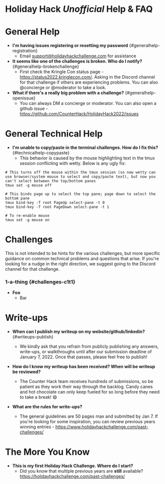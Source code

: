 # Holiday Hack _Unofficial_ Help & FAQ

# General Help
- **I'm having issues registering or resetting my password** {#generalhelp-registration}
  - Email [support@holidayhackchallenge.com](mailto:support@holidayhackchallenge.com) for assistance
- **It seems like one of the challenges is broken.  Who do I notify?** {#generalhelp-brokenchallenge}
  - First check the Kringle Con status page - https://status2022.kringlecon.com/.  Asking in the Discord channel for that challenge if others are experiencing problems.  You can also @concierge or @moderator to take a look.
- **What if there's a really big problem with a challenge?** {#generalhelp-openissue}
  - You can always DM a concierge or moderator.  You can also open a github issue - https://github.com/CounterHack/HolidayHack2022/issues

# General Technical Help
- **I'm unable to copy/paste in the terminal challenges.  How do I fix this?** {#technicalhelp-copypaste}
  - This behavior is caused by the mouse highlighting text in the tmux session conflicting with wetty.  Below is any ugly fix:
```
# This turns off the mouse within the tmux session (so now wetty can use browser/system mouse to select and copy/paste text), but now you can't select between the top/bottom panes
tmux set -g mouse off

# This binds page up to select the top pane; page down to select the bottom pane
tmux bind-key -T root PageUp select-pane -t 0
tmux bind-key -T root PageDown select-pane -t 1

# To re-enable mouse
tmux set -g mouse on 
```

# Challenges
This is not intended to be hints for the various challenges, but more specific guidance on common technical problems and questions that arise.  If you're looking for a nudge in the right direction, we suggest going to the Discord channel for that challenge.
### 1-a-thing {#challenges-c1t1}
- **Foo**
  - Bar

# Write-ups
- **When can I publish my writeup on my website/github/linkedin?** {#writeups-publish}
  - We kindly ask that you refrain from publicly publishing any answers, write-ups, or walkthroughs until after our submission deadline of January 7, 2022. Once that passes, please feel free to publish!

- **How do I know my writeup has been received?  When will be writeup be reviewed?**
  - The Counter Hack team receives hundreds of submissions, so be patient as they work their way through the backlog.  Candy canes and hot chocolate can only keep fueled for so long before they need to take a break!  :smile: 

- **What are the rules for write-ups?**
  - The general guidelines are 50 pages max and submitted by Jan 7.  If you're looking for some inspiration, you can review previous years winning entries - https://www.holidayhackchallenge.com/past-challenges/

# The More You Know
- **This is my first Holiday Hack Challenge.  Where do I start?**
  - Did you know that multiple previous years are __still__ available? https://holidayhackchallenge.com/past-challenges/